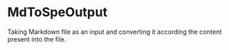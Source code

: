 # MdToSpeOutput
Taking Markdown file as an input and converting it according the content present into the file.
